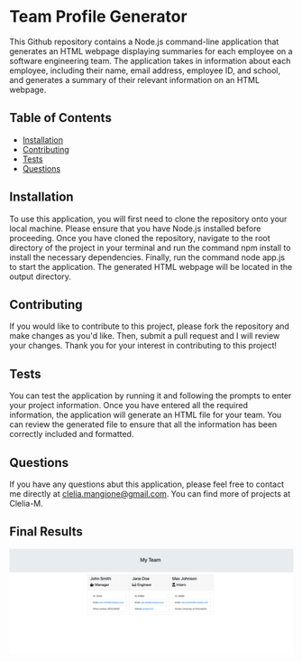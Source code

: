 # Team Profile Generator
This Github repository contains a Node.js command-line application that generates an HTML webpage displaying summaries for each employee on a software engineering team. The application takes in information about each employee, including their name, email address, employee ID, and school, and generates a summary of their relevant information on an HTML webpage.

## Table of Contents
  * [Installation](#installation)
  * [Contributing](#contributing)
  * [Tests](#tests)
  * [Questions](#questions)

  ## Installation
To use this application, you will first need to clone the repository onto your local machine. Please ensure that you have Node.js installed before proceeding. Once you have cloned the repository, navigate to the root directory of the project in your terminal and run the command npm install to install the necessary dependencies. Finally, run the command node app.js to start the application. The generated HTML webpage will be located in the output directory.

## Contributing
  If you would like to contribute to this project, please fork the repository and make changes as you'd like. Then, submit a pull request and I will review your changes. Thank you for your interest in contributing to this project!

## Tests
  You can test the application by running it and following the prompts to enter your project information. Once you have entered all the required information, the application will generate an HTML file for your team. You can review the generated file to ensure that all the information has been correctly included and formatted.

  ## Questions
  If you have any questions abut this application, please feel free to contact me directly at clelia.mangione@gmail.com. You can find more of projects at Clelia-M.

  ## Final Results
  ![final results](https://github.com/Clelia-M/team-profile-generator/blob/cece39aa9b180552fef6898d75a55aad2db5be59/assets/Team%20Html%20final%20result.png)
